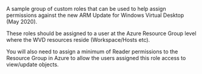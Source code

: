 A sample group of custom roles that can be used to help assign permissions against the new ARM Update for Windows Virtual Desktop (May 2020). 

These roles should be assigned to a user at the Azure Resource Group level where the WVD resources reside (Workspace/Hosts etc). 

You will also need to assign a minimum of Reader permissions to the Resource Group in Azure to allow the users assigned this role access to view/update objects. 
